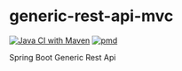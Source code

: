 # generic-rest-api-mvc

[![Java CI with Maven](https://github.com/sudoitir/generic-rest-api-mvc/actions/workflows/maven.yml/badge.svg)](https://github.com/sudoitir/generic-rest-api-mvc/actions/workflows/maven.yml)
[![pmd](https://github.com/sudoitir/generic-rest-api-mvc/actions/workflows/pmd.yml/badge.svg?branch=develop)](https://github.com/sudoitir/generic-rest-api-mvc/actions/workflows/pmd.yml)

Spring Boot Generic Rest Api
